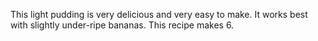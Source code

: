 This light pudding is very delicious and very easy to make. 
It works best with slightly under-ripe bananas.
This recipe makes 6.